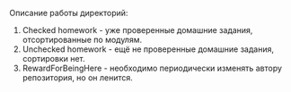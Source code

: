   Описание работы директорий:
  1. Checked homework - уже проверенные домашние задания, отсортированные по модулям.
  2. Unchecked homework - ещё не проверенные домашние задания, сортировки нет.
  3. RewardForBeingHere - необходимо периодически изменять автору репозитория, но он ленится.
